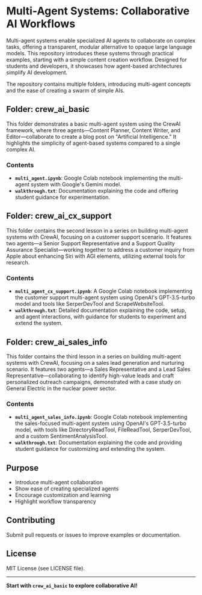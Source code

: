 # Multi-Agent Systems: Collaborative AI Workflows 

Multi-agent systems enable specialized AI agents to collaborate on complex tasks, offering a transparent, modular alternative to opaque large language models. This repository introduces these systems through practical examples, starting with a simple content creation workflow. Designed for students and developers, it showcases how agent-based architectures simplify AI development. 
 
The repository contains multiple folders, introducing multi-agent concepts and the ease of creating a swarm of simple AIs.
  
## Folder: crew_ai_basic
     
This folder demonstrates a basic multi-agent system using the CrewAI framework, where three agents—Content Planner, Content Writer, and Editor—collaborate to create a blog post on "Artificial Intelligence." It highlights the simplicity of agent-based systems compared to a single complex AI.
  
### Contents      
    
- **`multi_agent.ipynb`**: Google Colab notebook implementing the multi-agent system with Google's Gemini model.  
- **`walkthrough.txt`**: Documentation explaining the code and offering student guidance for experimentation.   
   
   
## Folder: crew_ai_cx_support 
  
This folder contains the second lesson in a series on building multi-agent systems with CrewAI, focusing on a customer support scenario. It features two agents—a Senior Support Representative and a Support Quality Assurance Specialist—working together to address a customer inquiry from Apple about enhancing Siri with AGI elements, utilizing external tools for research.
 
### Contents 

- **`multi_agent_cx_support.ipynb`**: A Google Colab notebook implementing the customer support multi-agent system using OpenAI's GPT-3.5-turbo model and tools like SerperDevTool and ScrapeWebsiteTool.
- **`walkthrough.txt`**: Detailed documentation explaining the code, setup, and agent interactions, with guidance for students to experiment and extend the system.


## Folder: crew_ai_sales_info

This folder contains the third lesson in a series on building multi-agent systems with CrewAI, focusing on a sales lead generation and nurturing scenario. It features two agents—a Sales Representative and a Lead Sales Representative—collaborating to identify high-value leads and craft personalized outreach campaigns, demonstrated with a case study on General Electric in the nuclear power sector.

### Contents

- **`multi_agent_sales_info.ipynb`**: Google Colab notebook implementing the sales-focused multi-agent system using OpenAI's GPT-3.5-turbo model, with tools like DirectoryReadTool, FileReadTool, SerperDevTool, and a custom SentimentAnalysisTool.
- **`walkthrough.txt`**: Documentation explaining the code and providing student guidance for customizing and extending the system.




## Purpose 

- Introduce multi-agent collaboration
- Show ease of creating specialized agents
- Encourage customization and learning
- Highlight workflow transparency

## Contributing

Submit pull requests or issues to improve examples or documentation.

## License

MIT License (see LICENSE file).

---

**Start with `crew_ai_basic` to explore collaborative AI!**
